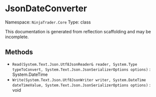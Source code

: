 # JsonDateConverter

Namespace: `NinjaTrader.Core`
Type: class

This documentation is generated from reflection scaffolding and may be incomplete.

## Methods
- `Read(System.Text.Json.Utf8JsonReader& reader, System.Type typeToConvert, System.Text.Json.JsonSerializerOptions options)` : System.DateTime
- `Write(System.Text.Json.Utf8JsonWriter writer, System.DateTime dateTimeValue, System.Text.Json.JsonSerializerOptions options)` : void
